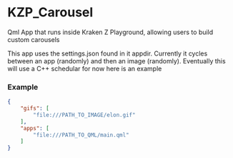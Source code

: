 # KZP_Carousel
Qml App that runs inside Kraken Z Playground, allowing users to build custom carousels

This app uses the settings.json found in it appdir.
Currently it cycles between an app (randomly) and then an image (randomly). Eventually this will use a C++ schedular for now here is an example
### Example
```json
{
    "gifs": [
        "file:///PATH_TO_IMAGE/elon.gif"
    ],
    "apps": [
        "file:///PATH_TO_QML/main.qml"
    ]
}
```
